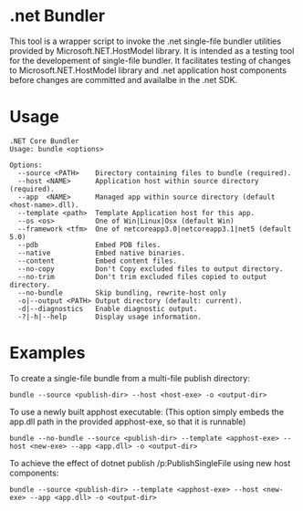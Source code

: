# .net Bundler

This tool is a wrapper script to invoke the .net single-file bundler utilities provided by Microsoft.NET.HostModel library.
It is intended as a testing tool for the developement of single-file bundler. 
It facilitates testing of changes to Microsoft.NET.HostModel library and .net application host components before changes are committed and availalbe in the .net SDK.


# Usage

```
.NET Core Bundler
Usage: bundle <options>

Options:
  --source <PATH>    Directory containing files to bundle (required).
  --host <NAME>      Application host within source directory (required).
  --app  <NAME>      Managed app within source directory (default <host-name>.dll).
  --template <path>  Template Application host for this app.
  --os <os>          One of Win|Linux|Osx (default Win)
  --framework <tfm>  One of netcoreapp3.0|netcoreapp3.1|net5 (default 5.0)
  --pdb              Embed PDB files.
  --native           Embed native binaries.
  --content          Embed content files.
  --no-copy          Don't Copy excluded files to output directory.
  --no-trim          Don't trim excluded files copied to output directory.
  --no-bundle        Skip bundling, rewrite-host only
  -o|--output <PATH> Output directory (default: current).
  -d|--diagnostics   Enable diagnostic output.
  -?|-h|--help       Display usage information.
```

# Examples

To create a single-file bundle from a multi-file publish directory:
```
bundle --source <publish-dir> --host <host-exe> -o <output-dir>
```

To use a newly built apphost executable:
(This option simply embeds the app.dll path in the provided apphost-exe, so that it is runnable) 
```
bundle --no-bundle --source <publish-dir> --template <apphost-exe> --host <new-exe> --app <app.dll> -o <output-dir>
```

To achieve the effect of dotnet publish /p:PublishSingleFile using new host components:
```
bundle --source <publish-dir> --template <apphost-exe> --host <new-exe> --app <app.dll> -o <output-dir>
```
